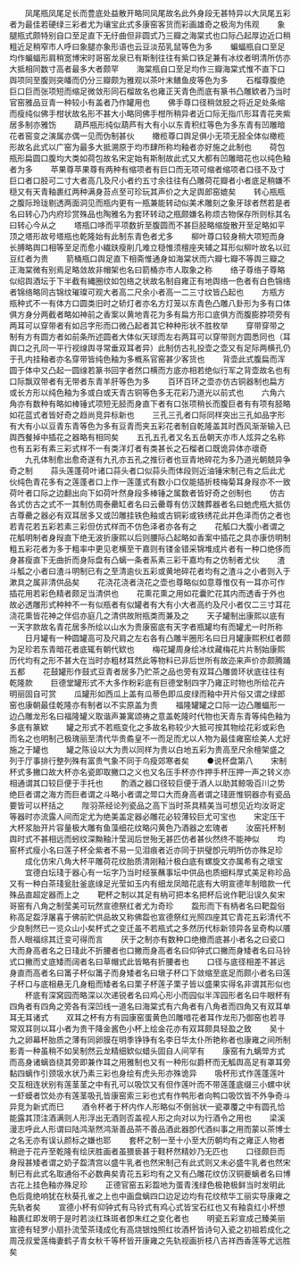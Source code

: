 <!-- { "loadSidebar": true } -->
　　凤尾瓶凤尾足长而豊底处益散开略同凤尾故名此外身段无甚特异以大凤尾五彩者为最佳若硬绿三彩者尤为瓖宝此式多康窑客货而彩画雄奇之极洵为伟观
　　象腿瓶式颇特别自口至足直下无纡曲但非圆式乃三瓣之海棠式也口际凸起厚边近口稍粗近足稍窄市人呼曰象腿亦象形语也云豆淡茄乳鼠等色为多
　　蝙蝠瓶自口至足均作蝙蝠形肩稍宽博宋时哥窑龙泉已有斯制往往有紫口铁足兼有冰纹者明清所仿亦大抵相同数寸高者最多大者颇罕
　　海棠瓶自口至足均作三瓣海棠式惟不直下口舆项同至腹则突皤而仍分三瓣颇为雅观以茶叶末鳝鱼皮等色为多
　　石榴尊腹绝巨口巨而张项短而缩足微敛形同石榴故名也雍正天青色而底有篆书凸雕欵者乃当时官窑雅品豆青一种较小有盖者乃作罐用也
　　佛手尊口径稍敛胫之将近足处条缩而瘦纯似佛手柑状故名形不甚大小略同佛手柑所稍异者近口际无指爪形耳青花夹紫居多制亦雅饬
　　葫芦瓶形纯似葫芦有大有小以东青积红等色为多东青有凹雕暗花者窑变之演属亦偶一见而伪制甚伙
　　橄榄尊口舆足俱小无项无胫全体似橄榄形故名此式以广窑为最多大抵溯原于均市肆所称均釉者亦好施之此制也
　　荷包瓶形扁圆口腹均大类如荷包故名宋定始有斯制故此式又大都有凹雕暗花也以纯色釉者为多
　　苹果尊苹果尊有两种有缩项者有巨口而无项可缩者缩项者口径不及寸巨口者口胫可二寸大者高几及尺小者约五寸余往往有凸雕荷花瓣者小者底足稍嫌不穏又有天青釉裹红两种满身苔点至可珍玩其声价之大足舆郎窑媲矣
　　转心瓶瓶之腹际玲珑剔透两面洞见而瓶内更有一瓶兼能转动似美术雕刻之象牙球者然若是者名曰转心乃内府珍赏殊品也陶雅名为套环转动之瓶颇嫌名称烦古物保存所则标其名曰转心今从之
　　塔瓶口哆而平项数折至腹圆而不甚巨胫略缩旋散开至足略如平顶之塔形故号塔瓶也乾隆始有此制东青色者尤多
　　柳叶尊口较身稍大项短而身长膊略舆口相等至足而愈小繊趺瘦削几难立穏惟须檀座夹辅之耳形似柳叶故名以豇豆红者为贵
　　箭桶瓶口舆足直下相斋惟通身如海棠状而六瓣七瓣不等舆三瓣之正海棠微有别焉足略敛故非帽架也名曰箭桶亦市人取象之称
　　络子尊络子尊略似绍舆酒坛于下半截有縄圈纹如包络之状故名制自雍正有地舆络一色者有白色锦络者锦络略同古锦纹璀璨可观大者高二尺余小者高一二三寸纹皆凸起也
　　方瓶方瓶种式不一有体方口圆类旧时之轿灯者亦名方灯笼以东青色凸雕八卦形为多有口体俱方身分两截者略如神前之香案以黄地青花为多有扁方形口底俱方而腹膨脖项旁有两耳可以穿带者有如吕字形而口微凸起者其它种种形状不胜枚举
　　穿带穿带之制有方有圆方者如前条所述圆者大体似天球而左右两耳可以穿带则方圆悉同也（耳舆口之孔同一平行视缐舆寻常垂双耳者异）此制仿古礼投壶之壶又有足际两横孔仍于孔内挂釉者亦名穿带皆纯色釉为多槪系官窑甚少客货也
　　背壶此式腹扁而浑圆于体中又凸起一圆缐若篆书回字者然口横而方底亦相若绝似行军之背壶故名也有口际飘双带者有无带者东青羊肝等色为多
　　百环百环之壶亦仿古铜器制也扁方或长方形以纯色釉为多或白或天青古铜等色多无花彩乃道光以前式也
　　六角六角亦有数种有略如棒锤式项短无胫而身直下者有口张项稍长而腹巨者有有项有胫略如花蓝式者皆好奇之趋尚竞异标新也
　　三孔三孔者口际同样突出三孔如品字形有大有小以豆青东青等色为多有豆青而夹五彩花者制自乾隆盖其时西风渐渐输入已舆西餐掉中插花之器略有相同矣
　　五孔五孔者又名五岳朝天亦市人炫异之名称也有五彩有素三彩式样不一有类洋灯者有类甚长之石榴者口既诡异体亦瓌奇
　　九孔体制愈出愈奇遂有九孔亦五孔之推衍者也豆青地碎花为多乃道光朝兢异争奇之制
　　蒜头莲蓬荷叶诸口蒜头者口似蒜头而体段则近油锤宋制己有之后此尤伙纯色青花多有之莲蓬者口上作一莲蓬式有数小口仅能插折枝梅菊耳身叚亦不一致荷叶者口际之边翻出向下如荷叶然身段多棒锤之属数者皆好奇之创制也
　　仿古各式仿古之式不一其制仿周泰罍缸者名曰云罍尊有仿汉魏葬器者名曰虵虎瓶大抵仿古尊罍之器必有双耳居多又或凹雕挂铁色釉或古铜彩或铁绣花此并色泽而仿之者也若青花若五彩若素三彩但仿式样而不仿色泽者亦各有之
　　花觚口大腹小者谓之花觚明制者身叚直下绝无波折康熙以后则腰际凸起略如香案中插花之具亦康仿明制粗五彩花者为多于粗率中更见老横至干嘉则有镂金错采锦堆成片者有一种口绝侈而身甚瘦直下无曲折而身际盘有凸螭一条者系素三彩干嘉均有之仿制者尤伙
　　渣斗觚之小者曰渣斗明制已有之至清逾伙五彩或黄地碎花者均有之渣斗之小者则入于漱具之属非清供品矣
　　花浇花浇者浇花之壶也尊略似如意尊惟仅有一耳亦可作插花用若彩色精者颇足当清供也
　　花熏花熏之用如花囊贮花其内而透香于外也故必透雕形式种种不一有似瓶者有似罐者有大有小大者高约及尺小者仅二三寸耳花浇花熏皆花神之伴侣亦庭几之清供故附瓶类而兼及之
　　天子罐制出康熙以底有一天字款故名青花居多所绘以山水为贵康窑底有天字者瓶罐均有而罐尤一时所称
　　日月罐有一种圆罐高可及尺肩之左右各有凸雕半圈形名曰日月罐康熙积红者颇为足珍若东青暗花者底辄有朝代欵也
　　梅花罐周身绘冰纹藏梅花片片制始康熙历代均有之形不甚大在当时亦粗材耳然此等物料已非后世所有故迩来声价亦颇腾踊五都
　　花鼓罐形作鼓式豆青者居多乃贮茶之品也旁有双耳凸雕兽环状底往往有乾隆款
　　巨德堂罐形式不大多作粉彩底有巨德堂制四字乃雍正时物也所绘花卉明丽固自可赏
　　瓜罐形如西瓜上盖有瓜蒂色即瓜皮绿而釉中开片俗又谓之绿郎窑也康朝最佳乾隆亦有制者以不实原盖为贵
　　福隆罐罐之口际一边凸雕蝠形一边凸雕龙形名曰福隆罐义取谐声兼寓颂祷之意盖乾隆时代物也天青东青等纯色釉为多底有篆欵
　　罐之形式不若瓶变化之多故名称较少大抵可按其物绘花彩或彩色而名之也明制己极瑰丽至清代华贵矞皇不一而足而尤以人物为最佳雍窑绘美人尤好施之于罐也
　　罐之陈设以大为贵以同样为贵以白地五彩为贵高至尺余檀架盛之列于厅事排行整列殊有富贵气象不同于鸟瘦郊寒者矣
　　●说杯盘第八
　　宋制杯式多撇口故大杯亦名瓷即取撇口之义也又名压手杯亦作押手杯压押一声之转义亦相通谓其口较巨便于手托也
　　酌酒之器口径较巨便于酒人以助其鲸吸百川之势绝巨者谓之海方而巨者谓之斗略小者谓之斝口大而身高者谓之琖匪惟铜器亦有瓷品要皆可以杯括之
　　陛羽茶经论列瓷品之高下当时茶具精美当可想见近均汝哥定等器时亦流露人间而定尤为绝美盖定器必雕花必较薄较巨尤可宝也
　　宋定压干大杯浆胎开片容量极大雕有鱼藻细花纹略闪黄色乃酒器之宏瑰者
　　汝窑托杯制舆时式不甚相远而蚓纹深黝釉汁莹润后世殆无甚匹仿者甚伙然终不能神似
　　均窑杯式瘦小名曰莲子杯全紫者不易一见泪痕者近亦同于拱璧卽元明所仿亦殊足珍
　　成化仿宋八角大杯平雕荷花纹胎质清刚釉汁极白底有螺旋文亦属希有之瓌宝
　　宜德白坛琖于器心有一坛字乃当时经箓蘸事坛中供品也质细料厚式美足称珍品又有一种白茶琖瓮肚釜底缐足光莹如玉内有细龙凤暗花底有大明宣德年制暗款一代殊品直超定器而上之
　　靶杯之制以其足有枘可把本名把杯后讹作靶沿误久矣宋哥窑有八角之制莹美可玩然宣德祭红者尤为奇珍
　　盌形而下有柄者名曰靶盌俗称高足盌浮屠喜于佛前贮供品故又称佛盌也宣德祭红光照四座其它青花五彩清代不少良制然已一览众山小矣杯式之变迁虽不若瓶式之多然历代标新领异各呈奇构以餍吾人眼福综其迁变可得而言
　　厌于之制亦有数种口绝撤而底甚小者名之曰瓷口大而身高者名之日琖此不折腰者也口撇而身高者名曰仰钟式口撇而身矮者名曰马铃式口撇而丈底矮而阔者名曰草帽式此皆略有折腰者也
　　口径与底径相差不甚远身直而高者名曰筩子杯似筩子而身矮者名曰墩子杯口下敛缩至底足而颇小者名曰莲子杯口与底相悬无几身粗而矮者名曰栗子杯莲子栗子皆以盛果实得名非谓其形似也
　　杯底有深窝园而略深以次递锐者名曰鸡心形小而园似半浑园形者名曰牛眼杯有四角者有四角之旁各有深凹线一道名曰海棠式有六角者有八角者而四角又有双耳单耳无耳诸式
　　双耳之杯有方有园康窑蛋黄色凹雕喑花者耳作龙形乃御窑也若寻常双耳则以耳小者为贵干降金酱色小杯上绘金花亦有双耳颇具轻盈之致
　　吴十九之卵幕杯胎质之薄有同卵膜在明季铮铮有名李日华太仆所艳称者也康雍之间所制影青一种虽稍不如吴制然云龙精细欵似蜡头固自人间罕有
　　康窑有九螭斝方式而高身诸螭沓绕其旁即兼作耳之用雅制也又有一种形似爵杯而无觚舆高足有罩耳旁黏四螭作引颈圾水状乃素三彩也身绘有虎头形亦殊诡异
　　吸杯形式作莲蓬莲叶交互相连状别有莲茎茎之中有孔可以吸饮又有但作莲叶而不带莲蓬底缀三小螺中状一虾蟆者饮处亦有莲茎吸孔皆康窑索三彩也式有作鸭形者向鸭口吸饮皆不外争奇斗异竞为新式而巳
　　酒令杯者于杯内作人形略似不倒翁状一瓷罩覆之中有圆孔恰能露其顶注酒满则人形浮出无酒则否盖视人形之向对以为行酒令之用也
　　梁溪漫志呼此人形谓曰陆鸿渐然鸿渐善品茶不善品酒此器卽代酒纠事之用而蒙以茶博士之名无亦有误认颜标之嫌也耶
　　套杯之制一至十小至大历朝均有之雍正人物者稍逊于花卉至乾隆有绘厌胜画者虽猥亵甚于鞋杯然精妙乃无匹也
　　口径颇巨而身叚甚矮者谓之奶子盌清宫以盛牛乳者也然宋制己有此式则又未必盛牛乳者也然宋制已有此式名取通俗不必数典矣青花五彩均有之又有凸雕花纹仿汉铜夔螭者名曰博古花上挂色釉亦殊足珍
　　正德官窑五彩盌地为蛋青浅绿色极艳极鲜当时发明此色后竟绝响犹在秋葵孔雀之上也中画盘螭四口边足边均有花纹秾华工丽实导康雍之先轨者矣
　　宣德小杯有仰钟式有马铃式有鸡心式皆宝石红也又有釉袁红小杯想釉裹红即发明于是时若淡红珠斑者卽朱红之变化者也
　　明瓷五彩宣成己臻美丽宣德有轻罗小扇扑流莹茶琖成化有高烧银烛照红妆酒杯皆诗句入瓷之初祖若成化之周茂叔爱莲梅妻鹤子青女秋千等杯皆开康雍之先轨视画折枝八吉祥西香莲等尤远胜矣
